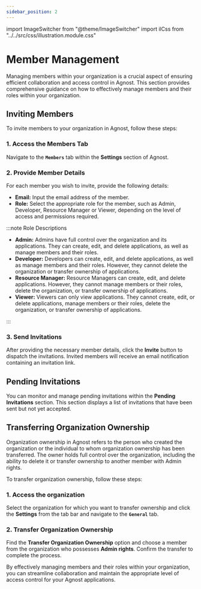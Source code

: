```yaml
---
sidebar_position: 2
---
```


import ImageSwitcher from "@theme/ImageSwitcher"
import ilCss from "../../src/css/illustration.module.css"

# Member Management

Managing members within your organization is a crucial aspect of ensuring
efficient collaboration and access control in Agnost. This section provides
comprehensive guidance on how to effectively manage members and their roles
within your organization.

## Inviting Members

To invite members to your organization in Agnost, follow these steps:

### 1. Access the Members Tab

Navigate to the **`Members`** tab within the **Settings** section of Agnost.

<ImageSwitcher
  lightImageSrc="/img/docs/manage-organizations/invite-members-l.png?text=LightMode"
  darkImageSrc="/img/docs/manage-organizations/invite-members.png?text=DarkMode"
  className={ilCss.illustration__md}
  width={620}
/>

### 2. Provide Member Details

For each member you wish to invite, provide the following details:

- **Email:** Input the email address of the member.
- **Role:** Select the appropriate role for the member, such as Admin,
  Developer, Resource Manager or Viewer, depending on the level of access and
  permissions required.

:::note Role Descriptions

- **Admin:** Admins have full control over the organization and its
  applications. They can create, edit, and delete applications, as well as
  manage members and their roles.
- **Developer:** Developers can create, edit, and delete applications, as well
  as manage members and their roles. However, they cannot delete the
  organization or transfer ownership of applications.
- **Resource Manager:** Resource Managers can create, edit, and delete
  applications. However, they cannot manage members or their roles, delete the
  organization, or transfer ownership of applications.
- **Viewer:** Viewers can only view applications. They cannot create, edit, or
  delete applications, manage members or their roles, delete the organization,
  or transfer ownership of applications.

:::

### 3. Send Invitations

After providing the necessary member details, click the **Invite** button to
dispatch the invitations. Invited members will receive an email notification
containing an invitation link.

## Pending Invitations

You can monitor and manage pending invitations within the **Pending
Invitations** section. This section displays a list of invitations that have
been sent but not yet accepted.

<ImageSwitcher
  lightImageSrc="/img/docs/manage-organizations/pending-invitations-l.png?text=LightMode"
  darkImageSrc="/img/docs/manage-organizations/pending-invitations.png?text=DarkMode"
  className={ilCss.illustration__md}
  width={620}
/>

## Transferring Organization Ownership

Organization ownership in Agnost refers to the person who created the
organization or the individual to whom organization ownership has been
transferred. The owner holds full control over the organization, including the
ability to delete it or transfer ownership to another member with Admin rights.

To transfer organization ownership, follow these steps:

### 1. Access the organization

Select the organization for which you want to transfer ownership and click the
**Settings** from the tab bar and navigate to the **`General`** tab.

<ImageSwitcher
  lightImageSrc="/img/docs/manage-organizations/transfer-ownership-l.png?text=LightMode"
  darkImageSrc="/img/docs/manage-organizations/transfer-ownership.png?text=DarkMode"
  className={ilCss.illustration__md}
  width={620}
/>

### 2. Transfer Organization Ownership

Find the **Transfer Organization Ownership** option and choose a member from the
organization who possesses **Admin rights**. Confirm the transfer to complete
the process.

By effectively managing members and their roles within your organization, you
can streamline collaboration and maintain the appropriate level of access
control for your Agnost applications.
